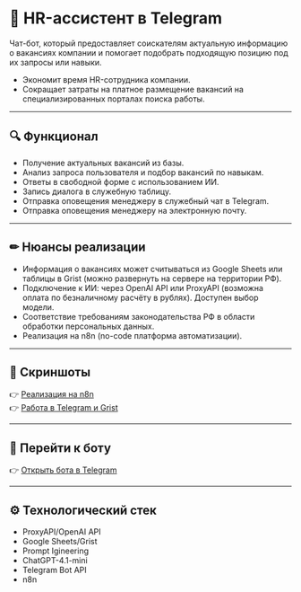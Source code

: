 # 🤖 HR-ассистент в Telegram  

Чат-бот, который предоставляет соискателям актуальную информацию о вакансиях компании и помогает подобрать подходящую позицию под их запросы или навыки.  
- Экономит время HR-сотрудника компании.  
- Сокращает затраты на платное размещение вакансий на специализированных порталах поиска работы. 

---

## 🔍 Функционал  
- Получение актуальных вакансий из базы.   
- Анализ запроса пользователя и подбор вакансий по навыкам.  
- Ответы в свободной форме с использованием ИИ.  
- Запись диалога в служебную таблицу.  
- Отправка оповещения менеджеру в служебный чат в Telegram.
- Отправка оповещения менеджеру на электронную почту.  

---

## ✏ Нюансы реализации  
- Информация о вакансиях может считываться из Google Sheets или таблицы в Grist (можно развернуть на сервере на территории РФ).  
- Подключение к ИИ: через OpenAI API или ProxyAPI (возможна оплата по безналичному расчёту в рублях). Доступен выбор модели.  
- Соответствие требованиям законодательства РФ в области обработки персональных данных.  
- Реализация на n8n (no-code платформа автоматизации).  

---

## 📸 Скриншоты
👉 [Реализация на n8n](https://github.com/annutte/HR-assistant-fleetservice/blob/main/img/hr_assistant_n8n.png)  
👉 [Работа в Telegram и Grist](https://github.com/annutte/HR-assistant-fleetservice/blob/main/img/hr_assistant_tg_grist.png)   

---

## 🚀 Перейти к боту
👉 [Открыть бота в Telegram](https://t.me/hr_fleet_bot)


---

## ⚙️ Технологический стек
- ProxyAPI/OpenAI API
- Google Sheets/Grist  
- Prompt Igineering
- ChatGPT-4.1-mini
- Telegram Bot API
- n8n  

  
